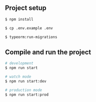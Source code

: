 ## Project setup

```bash
$ npm install
```

```bash
$ cp .env.example .env
```

```bash
$ typeorm:run-migrations
```

## Compile and run the project

```bash
# development
$ npm run start

# watch mode
$ npm run start:dev

# production mode
$ npm run start:prod
```
